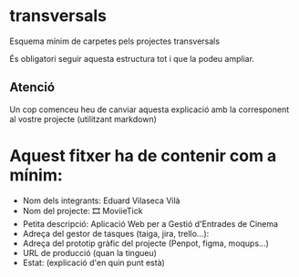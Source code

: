 # transversals
Esquema mínim de carpetes pels projectes transversals

És obligatori seguir aquesta estructura tot i que la podeu ampliar.

## Atenció
Un cop comenceu heu de canviar aquesta explicació amb la corresponent al vostre projecte (utilitzant markdown)

# Aquest fitxer ha de contenir com a mínim:
 * Nom dels integrants: Eduard Vilaseca Vilà
 * Nom del projecte: 🎞 MoviieTick
 * Petita descripció: Aplicació Web per a Gestió d'Entrades de Cinema
 * Adreça del gestor de tasques (taiga, jira, trello...): 
 * Adreça del prototip gràfic del projecte (Penpot, figma, moqups...)
 * URL de producció (quan la tingueu)
 * Estat: (explicació d'en quin punt està)
